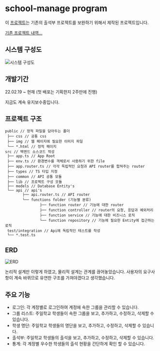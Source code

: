 # school-manage program
이 [프로젝트](https://dev.school.jangwi.link)는 기존의 출석부 프로젝트를 보완하기 위해서 제작된 프로젝트입니다.

[기존 프로젝트 내역...](https://github.com/dc-choi/Attendance)

## 시스템 구성도
![시스템 구성도](https://github.com/dc-choi/school_manage_back/blob/main/img/v2.0.0%20work%20flow.png)

## 개발기간
22.02.19 ~ 현재 (첫 배포는 기획한지 2주만에 진행)

지금도 계속 유지보수중입니다.

## 프로젝트 구조
```
public // 정적 파일을 담아두는 폴더
 ├── css // 공통 css
 ├── img // 웹 페이지에 필요한 이미지 파일
 └── *.html // 정적 페이지
src // 백엔드 소스코드 작성
 ├── app.ts // App Root
 ├── env.ts // 환경변수를 객체로서 사용하기 위한 file
 ├── app.router.ts // 각각 독립적인 요청과 API router를 합쳐주는 router
 ├── types // TS 타입 지정
 ├── common // API 공통 모듈
 ├── lib // 프로젝트 구성 모듈
 ├── models // Database Entity's
 └── api // api's
        ├── api.router.ts // API router
        └── functions folder (기능별 분류)
                ├── function router // 기능에 대한 router
                ├── function controller // router의 요청, 응답과 예외처리
                ├── function service // 기능에 대한 비즈니스 로직
                └── function repository // 기능에 필요한 Entity에 접근하는 로직
 test/integration // Api에 독립적인 테스트를 작성
 └── *.test.ts
```

## ERD
![ERD](https://github.com/dc-choi/school_manage_back/blob/main/img/v2.0.0%20ERD.JPG)

논리적 설계만 이렇게 하였고, 물리적 설계는 관계를 끊어놓았습니다. 사용자의 요구사항이 계속 바뀌므로 유연한 구조를 가져야겠다고 생각했습니다.

## 주요 기능
- 로그인: 각 계정별로 로그인하여 계정에 속한 그룹을 관리할 수 있습니다.
- 그룹 리스트: 주일학교 학생들이 속한 그룹을 보고, 추가하고, 수정하고, 삭제할 수 있습니다.
- 학생 명단: 주일학교 학생들의 명단을 보고, 추가하고, 수정하고, 삭제할 수 있습니다.
- 출석부: 주일학교 학생들의 출석을 보고, 추가하고, 수정하고, 삭제할 수 있습니다.
- 통계: 각 계정별 우수한 학생들의 출석 현황을 간단하게 확인 할 수 있습니다.

<!-- ## 출석부 프로그램 초기 화면 구성
[오븐을 이용한 프로토타입](https://ovenapp.io/view/uUt1nneSOrTuih71pV814CGUcr6lRVKP/I6IRP) 

## 만들게 된 계기
주일학교 시스템상 매년 아이들의 출석을 기록해야 했고, 그에 따라 기존 엑셀로 된 출석부로는 매년 올해의 토요일, 일요일에 해당되는 부분을 일일히 알아보고 적어야하는 점이 너무 불편했습니다.

또한 출석 관리가 재대로 되지 않는 문제가 있었습니다. 파일을 가지고 있는 한명이 나올 수 없는 경우에는 다른 사람이 출석 체크를 하게되면 재대로 출석관리가 되지 않았습니다.

아이들을 돌보는 것도 힘든 와중에 출석관리까지 매년 따로 신경을 써야하는 점이 너무 번거로웠습니다.

어떻게 해결할 수 있을까? 고민중, 내가 가지고 있는 웹 프로그래밍 지식이라면 중고등부의 시스템을 어느 정도 전산화할 수 있지 않을까? 생각을 하게 되었습니다.

그래서 현 주일학교 시스템 중 하나인 출석부 프로그램을 만들게 되었고, 현재는 주일학교 시스템의 전산화를 목표로 하고 있습니다.

결론적으로 기존의 중고등부의 문제점은 다음과 같습니다.

1. 매년 엑셀로 된 출석부를 다시 만들어야 해서, 아이들의 정보를 다시 입력하고, 새로운 아이들의 정보를 입력하는 데 많은 어려움이 있었습니다.
2. 매년 출석 상을 보상해야 하는데, 기존의 출석부로는 아이들의 출석 통계를 내는 게 어려웠습니다.
3. 엑셀로 된 출석부를 가지고 있지않으면, 출석체크가 불가능합니다.
4. 파일로 관리하기 때문에 각자 가지고있는 출석 현황이 전부 달랐던 문제가 있었습니다.

출석부 프로그램을 제작함으로써, 개선되는 점은 다음과 같습니다.

1. 매년 출석부를 다시 만들지 않아도, 한번만 아이들의 정보를 등록하면 졸업하기 전까지 정보를 계속 유지할 수 있습니다.
2. 출석부 프로그램을 누구나 언제든 출석사항을 기록하고 확인 할 수 있습니다.
3. 회의록을 통해 확인해야하는 출석현황과 다르게 직관적으로 확인이 가능합니다.
4. 출석 상에 대한 통계를 낼때, 간편하게 산출할 수 있습니다.

## 느낀점
<details>
<summary> 22년 1분기 느낀점 </summary>

22.03.02: AWS를 이용해서 처음 배포를 진행했었는데 22년 3월 1일 22시부터 배포를 시작해서 다음날 02시까지 총 4시간의 배포를 진행했었습니다. 1.0.0 버전은 정말 간단하게 시작을 했었지만, 그래도 배포라는것이 정말 쉽지않고 내가 생각한만큼 잘 되지않는다는것을 배웠습니다. 다음에 배포를 진행할 경우 좀 더 테스트를 하고 계획을 세우고 배포를 진행하고 싶습니다. [참고링크: [Node.js] EC2에 Express APP 배포하기](https://dc-choi.tistory.com/50)

22.03.03: 페이징 버그 및 그룹 추가, 삭제, 수정 기능을 추가했습니다. DB 스키마를 변경함으로써, PM2로 매니징 하던 웹 서버를 종료 후 EC2에 설치된 Mysql Server에 새 DB 스키마를 적용하고 웹 서버에는 바뀐 소스코드를 적용한 다음 다시 시작을 하였습니다. 수동으로 서비스를 중지하고 배포를 진행했던 점이 좀 아쉬웠습니다. 이 프로젝트에 CI/CD를 적용시키고 싶습니다.

</details>

<details>
<summary> 22년 2분기 느낀점 </summary>

22.06.08: 오랜만에 버그 수정을 하였습니다. 10명 이상의 그룹에서 출석 내역을 저장하게 되면 페이로드가 1000개가 넘어, 요청이 완료되지 않았습니다. 기존 요청에서 입력한 칸의 데이터를 입력하는 API와 입력하지 않은 칸의 데이터를 입력하는 API를 나눴습니다. HTTP에 대해서 더 공부를 해야할 거 같습니다.

22.06.18: 부트스트랩을 이용해서 프론트의 디자인을 수정했습니다. 좀 더 보기 이쁜 화면이 사용자들에게 친숙하게 와닿을 것이라고 생각했고, 사람들에게 물어본 결과 수정이 필요하다고 판단하여 수정을 진행했습니다. 다음에는 전문적으로 수정할 수 있는 사람과 협업을 해야할거같습니다.

</details>

<details>
<summary> 22년 3분기 느낀점 </summary>

22.07.12: Nginx를 사용해서 리버스 프록시를 적용하였고, HTTPS까지 적용하였습니다. 또한, 도메인을 적용하여 기존의 알아보기 힘든 IP주소대신 도메인으로 접속할 수 있게 되었습니다. 기존의 외우기 힘들었던 IP주소 대신 도메인 주소로 접속이 가능하게 되어서 사용자들이 좋아했었습니다. [참고링크: [Deploy] Nginx 설치 및 HTTPS 적용](https://dc-choi.tistory.com/68)

22.07.19: 좀 더 가벼운 패키지 매니저인 Yarn을 도입하였습니다. 차이점으로는 조금 더 서버를 시작하는게 더 빨라진거같습니다. 또한, 자동으로 전화번호 Form을 완성하도록 수정하였습니다.

22.07.30: 출석부 매달 마지막 날이 그 전달의 마지막날을 찍고있는 버그를 확인하고 수정했습니다. 테스트가 정말 중요한거같습니다. 여러번 확인한다는것은 언제나 옳은거 같습니다.

</details>

<details>
<summary> 22년 4분기 느낀점 </summary>

22.09.06: 기존 EC2에서 Lightsail로 변경하였습니다. 변경의 가장 큰 이유는 감당할 수 없는 요금 때문이였습니다. 또한 OS도 우분투에서 아마존 리눅스로 변경하였습니다. AWS에서는 아마존 리눅스를 사용하는 것이 유지보수에 도움이 된다는 조언을 들었기 때문입니다.

22.09.28: v2.0.0으로 변경하였습니다. 기존의 소스코드는 너무 유지보수가 어려워서 아예 버전을 올려서 유지보수를 진행하게 되었습니다. 클린 아키텍처와 클린 코드에 대해서 생각하게 되었고, 좋은 구조란 사용자의 요구사항에 따라 유연하게 변경될 수 있는 구조라고 생각했습니다. 계속해서 유지보수를 열심히 해야겠습니다. [버전 관리 규칙에 대해서...](https://dc-choi.tistory.com/62)

22.09.29: 출석부가 재대로 입력이 되지 않는 버그가 발생했습니다. 또한 413 에러를 만났는데, 요청의 기본 설정을 변경해도 그대로 에러가 나는 것을 확인했습니다. 확인해본 결과 jQuery AJAX의 기본 content-type이 x-www-form-urlencoded로 전송하는 것을 확인하였습니다. Axios의 기본 content-type이 application/json인 것을 생각하면, 생각지도 못한 오류를 만났던 거 같습니다. REST API를 사용하는 경우에는 application/json로만 데이터를 주게 받게 되는데, 이 부분을 한번 더 상기할 수 있었고, HTTP에 대해서 다시 한번 공부를 해야겠다고 결심했습니다.

22.09.30: 출석부 버그를 고치면서 리펙터링을 진행했습니다. 기존의 저장함수 하나에서 모든 처리를 진행하던 부분을 함수를 쪼개서 입력하였습니다. 가독성이 더 좋도록 수정하였고, 기존의 alert도 두번이 나타나는 로직을 한번만 나타나도록 해야겠습니다. alert가 뜨는 동안 사용자가 기다려야해서 프론트에 스피닝 기능을 추가할 예정입니다.

22.11.28: 사용자들의 피드백을 들었고, 요구사항을 추가한 후, 천천히 수정해가려고 했습니다. 앞으로 요구사항이 더 많아질 것을 고려하여 기존에 물리적 스키마의 관계가 이어져있던 부분을 없앴습니다. 논리적으로는 남겨두고 있고, 물리적으로만 없애서 좀 더 유연한 구조를 가지도록 하였습니다. 로그인 화면도 불편하다고 하여, 최대한 간편하게 엔터키를 누르면 로그인이 되도록 수정하였고, 출석 입력시 알림창이 자꾸 뜨는 불편한 부분을 개선했습니다. 스피닝 기능을 추가해서 저장이 되고있는 상태로 보이게 하였고, 저장중일때는 다른 입력을 할 수 없도록 수정했습니다. 사용자를 좀 더 배려하는 프로그램을 만들도록 노력해야겠다는 생각이 들었습니다. 이를 위해서는 유연하게 변경될 수 있는 구조를 가져가는게 핵심이라고 생각이 들었습니다.

22.11.29 : 엔터키를 여러번 누르면 API 호출도 여러번 되는 현상을 발견했습니다. 사용자가 입력이 느리다고 엔터를 여러번 누르는 경우를 생각해서 이에 이벤트가 한번 발생하면 여러번 API 호출을 할 수 없도록 수정하였습니다. 좀 더 사용자 중심적으로 생각하려고 했습니다. 출석입력 테이블 안에서 탭을 누르면 다음 학생의 출석이 입력되도록 수정하였습니다. tabindex를 사용해서 키보드로 입력하기 더 간단하게 하였습니다. 이 역시 사용자 입장에서 생각해보았습니다.

22.12.01 : 인가를 해주는 부분을 파이프라인식으로 처리하여 유지보수성을 높였습니다. 사용자의 피드백을 들어서 요구사항을 처리하다보면 언젠가는 authentication/authorization에 관련된 부분도 수정을 해야하는데, 그 부분이 하나의 함수에서 여러 동작을 하게되는 경우 유지보수가 어렵다고 생각했습니다. 출석부에 반응형을 추가하고 table태그의 양식을 맞춰서 pc, 모바일에서 보기좋은 화면을 제작했습니다. 테이블의 이름 고정하는 부분에서 어려움을 겪었는데 회사 동료에게 물어봐서 해결했었고 너무 혼자서 고민하는 시간이 길어지면 좋지 않다는걸 알았습니다. 그래서 프론트엔드 개발자도 구해서 같이 해보고싶습니다. 프론트 문제를 해결해줄뿐더러 같이 프로그램 개발에 대해서도 상의하고 싶습니다.

22.12.02 : 출석부의 날짜가 가운데 정렬이 되지 않은 것을 확인하고 가운데 정렬이 되도록 수정했습니다. TypeScript답게 코드에 타입을 입혀야할 필요성을 느껴서 타입을 적용했고 리펙터링을 진행하여 학생 명단을 내려줄 때 효율적인 로직을 가지도록 수정했습니다. 타입을 적용하여 개발상 오류가 발생하면 바로 확인할 수 있도록 하였습니다. DTO를 더 적용하면 좀 더 좋은 코드가 될거라 생각합니다. 학생명단을 내려줄때는 기존에는 object안에 number가 들어가서 필요없는 로직을 추가해서 처리해주고 있었는데, 바로 number를 넘겨주도록 변경했습니다.

22.12.05 : 전체적으로 리팩터링을 진행하면서 많은 수정사항이 있었습니다. DTO를 사용해서 클라이언트와 서버의 결합도를 줄였습니다. DTO를 도입하여 클라이언트가 Entity에 의존하는 것이 아닌, DTO에 의존하도록 변경했습니다. 그것이 서버의 구조가 변경되어도 클라이언트에 덜 영향이 가는 구조라고 생각해서 적용하게 되었습니다. 물론 전부 다 DTO를 사용하는 것이 아닌, DTO가 필요하다고 판단되는 출석과 학생부분에만 DTO를 적용했습니다. 나머지 부분에는 interface를 사용해서 DTO처럼 사용합니다. 개인적인 생각으로 복잡하지않은 이상, interface를 사용하는게 이상적이라고 생각합니다. DTO를 선언시에는 Builder Patten을 사용해서 가독성이 좋게 코드를 짰습니다. 그리고 출석입력의 API가 RESTful 하지않아 그 부분을 다시 수정하였습니다. 이제 하나의 API로 서버에서 분기해서 처리합니다. 더욱 더 가독성이 좋고 효율적인 코드를 작성했습니다 그리고 TypeScript의 타입을 적용하기 위해서 any를 사용하던 부분을 거의 모든부분을 개선했습니다. 타입 안정성이 더 좋은 코드가 되었습니다. 출석 저장부분을 리팩터링 했습니다. 효율적이지 않은 로직을 수정해서 개선했습니다. 이번 패치에서 좋은 코드에 대해서 한번 더 공부하게 되었습니다. 개인적으로 이번 경험을 통해 조금 더 성장했다는 것을 느꼈습니다.

22.12.08 : 미루고 미루던 테스트 코드 작성을 했습니다. 확실히 테스트 코드를 작성하니, 수동으로 테스트를 하지않고 간단하게 테스트를 할 수 있어서 좋았습니다. 성능을 생각해서 많이 사용하고있는 jest가 아닌, mocha, chai 조합으로 테스트를 작성했습니다. jest가 더 편리하긴 하지만 테스트가 좀 더 오래걸린다는 단점이 있습니다. 테스트 성능이 느리면 개발 생산성이 저하된다는 걸 느꼈습니다. 그리고 테스트하기 안좋은 코드는 안좋은 코드라는 것을 깨달았습니다. POST /api/attendance부분의 테스트 코드를 작성하는데 큰 어려움이 있었습니다. 이런 코드를 지양해야할 거 같습니다... 그리고 Promise.all을 공부해서 브라우저에서 비동기로 요청을 보낼 수 있도록 수정했습니다. 좋은 개념을 배워서 성취감을 느꼈고, Promise.all을 Node.js에서는 어떻게 사용해야하는지 생각해야 할 거 같습니다. 마지막으로 README.md의 가독성이 너무 떨어지는것으로 판단되어서 Releases에만 패치내역을 추가하기로 했습니다.

</details>

23.01.05 : 23년도에 들어서 첫 커밋을 했습니다. 벌써 프로젝트를 운영한지 1년 가까이 되어 가고 있습니다. 그때에 비하면 많이 발전시킨거 같아 뿌듯합니다. 이번에는 예외처리가 장황해지는 것을 막고자, 요청값에 대한 검증 함수를 추가했습니다. 이 함수를 이용하면 더욱 더 가독성이 좋은 코드가 될 것으로 예상됩니다. 프로젝트를 진행할 때 지속적으로 클린 코드에 대해서 생각해야 할 거 같습니다.

23.01.06 : 프로젝트 구조에 대해서 다시 생각하게 되었습니다. common과 lib의 구분이 명확하지 않아서 정확하게 정의했습니다. common은 API에 대한 공통 모듈, lib는 프로젝트 구성 모듈로 사용해야 할 거 같습니다. 이에 몇가지 파일에 대한 수정을 진행했습니다. 그리고 스케줄러를 사용해서 아이들이 한살 먹으면 자동으로 아이들의 나이를 한살 증가시켜주는 기능을 추가 했습니다. 아이들의 나이는 초등부, 중고등부의 졸업식과 상관이 없기 때문에 아이들의 나이를 매년 1월 1일 00시 00분에 한살 먹도록 조정했습니다.

23.01.17 : 그동안 사용하던 무료 도메인을 쓰지않고 Route53를 사용하여 도메인을 구입 후, 도메인을 설정하였습니다. 도메인 관리를 편하게 하고싶었고 기존의 무료 도메인의 보안을 믿을 수 없었습니다.

23.02.02 : 타입스크립트의 절대경로를 설정하여, 모듈을 불러올 때 가독성을 높였습니다. 다른곳에서 모듈을 불러올 때 복잡한 상대경로를 사용하지 않고 절대 경로를 설정하니 더 편하게 불러올 수 있었습니다. 그리고 그동안 프로젝트를 진행하면서 이슈관리가 너무 힘들었습니다. Jira를 도입하여 이슈를 관리하고, 버전관리는 GitHub Releases를 사용하며, 문서화는 README.md에 할 계획입니다.

23.02.16: 불필요한 변수가 몇가지 보여서 그 부분을 수정하였고, Builder Pattern을 적용부분이 정확하게 적용되지 않아서 수정하였습니다. 현재 이슈를 관리하는 부분이 일치하지않아 다시 수정하였습니다. 그리고 급한 기능인 졸업, 종업 기능을 추가해서 입력하였습니다. 추후에 리팩터링이 필요해보입니다. 이슈 관리를 하니 해야할 일에 대해서 정확하게 알 수 있어서 좋은 거 같습니다. 얼른 시간을 내서 프로그램을 지속적으로 수정해야할 거 같습니다.

23.02.20: 오래동안 방치한 통계 부분의 화면을 개발 완료하였습니다. 원래 기획과는 조금 다르게 구현이 되었고, 이는 UX적인 측면을 더 고려해서 제작하였습니다. 사용자 중심적인 프로그램을 만들어야 겠다는 생각을 했습니다.
-->
